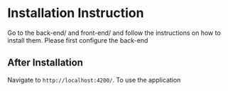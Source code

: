 # Installation Instruction

Go to the back-end/ and front-end/ and follow the instructions on how to install them.
Please first configure the back-end


## After Installation

Navigate to `http://localhost:4200/`. To use the application
